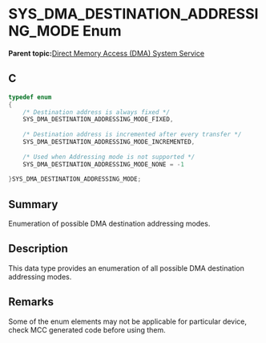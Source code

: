 # SYS\_DMA\_DESTINATION\_ADDRESSING\_MODE Enum

**Parent topic:**[Direct Memory Access \(DMA\) System Service](GUID-DB773A68-76AC-4900-8C7C-3AC9C38BE0BD.md)

## C

```c
typedef enum
{
    /* Destination address is always fixed */
    SYS_DMA_DESTINATION_ADDRESSING_MODE_FIXED,
    
    /* Destination address is incremented after every transfer */
    SYS_DMA_DESTINATION_ADDRESSING_MODE_INCREMENTED,
    
    /* Used when Addressing mode is not supported */
    SYS_DMA_DESTINATION_ADDRESSING_MODE_NONE = -1
    
}SYS_DMA_DESTINATION_ADDRESSING_MODE;

```

## Summary

Enumeration of possible DMA destination addressing modes.

## Description

This data type provides an enumeration of all possible DMA destination<br />addressing modes.

## Remarks

Some of the enum elements may not be applicable for particular device, check MCC generated code before using them.

